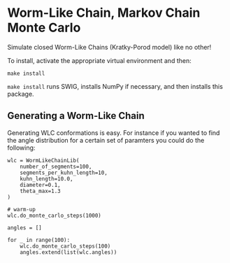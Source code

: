 # Worm-Like Chain, Markov Chain Monte Carlo

Simulate closed Worm-Like Chains (Kratky-Porod model) like no other!

To install, activate the appropriate virtual environment and then:

```make install```

`make install` runs SWIG, installs NumPy if necessary, and then installs this package.

## Generating a Worm-Like Chain

Generating WLC conformations is easy. For instance if you wanted to find the angle distribution for a certain set of
paramters you could do the following:

```
wlc = WormLikeChainLib(
    number_of_segments=100,
    segments_per_kuhn_length=10,
    kuhn_length=10.0,
    diameter=0.1,
    theta_max=1.3
)

# warm-up
wlc.do_monte_carlo_steps(1000)

angles = []

for _ in range(100):
    wlc.do_monte_carlo_steps(100)
    angles.extend(list(wlc.angles))
```